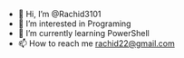 - 👋 Hi, I’m @Rachid3101
- 👀 I’m interested in Programing
- 🌱 I’m currently learning PowerShell 
- 📫 How to reach me rachid22@gmail.com

<!---
Rachid3101/Rachid3101 is a ✨ special ✨ repository because its `README.md` (this file) appears on your GitHub profile.
You can click the Preview link to take a look at your changes.
--->
